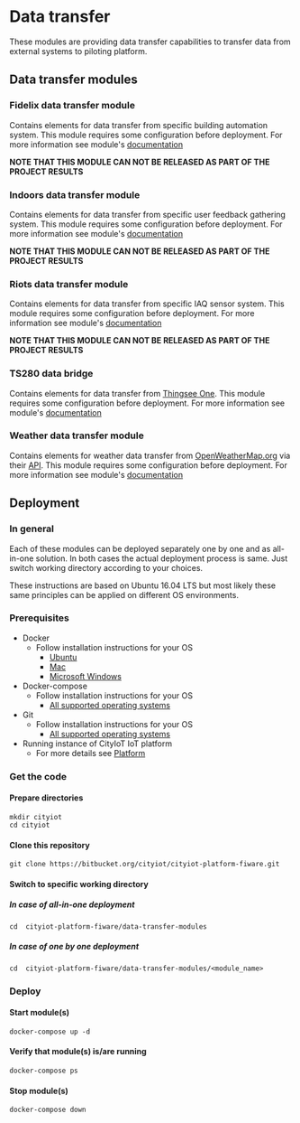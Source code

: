 # Data transfer
These modules are providing data transfer capabilities to transfer data from external systems to piloting platform. 

## Data transfer modules

### Fidelix data transfer module
Contains elements for data transfer from specific building automation system. This module requires some configuration before deployment. For more information see module's [documentation](./fidelix_data_transfer_module)

**NOTE THAT THIS MODULE CAN NOT BE RELEASED AS PART OF THE PROJECT RESULTS**


### Indoors data transfer module
Contains elements for data transfer from specific user feedback gathering system. This module requires some configuration before deployment. For more information see module's [documentation](./indoors_data_transfer_module)

**NOTE THAT THIS MODULE CAN NOT BE RELEASED AS PART OF THE PROJECT RESULTS**


### Riots data transfer module
Contains elements for data transfer from specific IAQ sensor system. This module requires some configuration before deployment. For more information see module's [documentation](./riots_data_transfer_module)

**NOTE THAT THIS MODULE CAN NOT BE RELEASED AS PART OF THE PROJECT RESULTS**


### TS280 data bridge
Contains elements for data transfer from [Thingsee One](https://thingsee.com/thingsee-one/). This module requires some configuration before deployment. For more information see module's [documentation](./ts280_data_bridge)


### Weather data transfer module
Contains elements for weather data transfer from [OpenWeatherMap.org](https://openweathermap.org/) via their [API](https://openweathermap.org/current).  This module requires some configuration before deployment. For more information see module's [documentation](./weather_data_transfer_module)


## Deployment

### In general
Each of these modules can be deployed separately one by one and as all-in-one solution. In both cases the actual deployment process is same. Just switch working directory according to your choices.

These instructions are based on Ubuntu 16.04 LTS but most likely these same principles can be applied on different OS environments.   

### Prerequisites

- Docker
    - Follow installation instructions for your OS
        - [Ubuntu](https://docs.docker.com/install/linux/docker-ce/ubuntu/)
        - [Mac](https://docs.docker.com/docker-for-mac/install/)
        - [Microsoft Windows](https://docs.docker.com/docker-for-windows/install/)
- Docker-compose
    - Follow installation instructions for your OS
        - [All supported operating systems](https://docs.docker.com/compose/install/)
- Git
    - Follow installation instructions for your OS
        - [All supported operating systems](https://git-scm.com/book/en/v2/Getting-Started-Installing-Git)
- Running instance of CityIoT IoT platform
    - For more details see [Platform](../platform) 


### Get the code

#### Prepare directories

    mkdir cityiot
    cd cityiot

#### Clone this repository 

    git clone https://bitbucket.org/cityiot/cityiot-platform-fiware.git
    
    
#### Switch to specific working directory

##### In case of all-in-one deployment 

    cd  cityiot-platform-fiware/data-transfer-modules

##### In case of one by one deployment 

    cd  cityiot-platform-fiware/data-transfer-modules/<module_name>

### Deploy

#### Start module(s)  

    docker-compose up -d

#### Verify that module(s) is/are running  

    docker-compose ps

#### Stop module(s)

    docker-compose down
    
    

